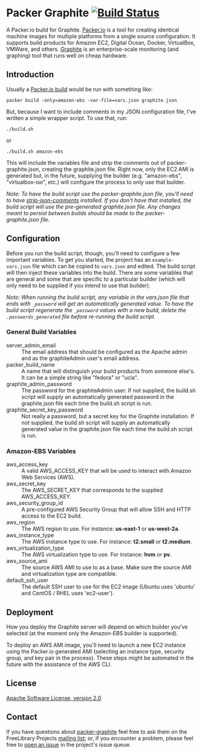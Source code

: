 # Packer Graphite [![Build Status](https://travis-ci.org/ksclarke/packer-graphite.png?branch=master)](https://travis-ci.org/ksclarke/packer-graphite)

A Packer.io build for Graphite.  [Packer.io](http://www.packer.io/) is a tool for creating identical machine images for multiple platforms from a single source configuration.  It supports build products for Amazon EC2, Digital Ocean, Docker, VirtualBox, VMWare, and others.  [Graphite](https://graphite.readthedocs.org/en/latest/) is an enterprise-scale monitoring (and graphing) tool that runs well on cheap hardware. 

## Introduction

Usually a [Packer.io build](http://www.packer.io/docs/command-line/build.html) would be run with something like:

    packer build -only=amazon-ebs -var-file=vars.json graphite.json

But, because I want to include comments in my JSON configuration file, I've written a simple wrapper script. To use that, run:

    ./build.sh

or

    ./build.sh amazon-ebs

This will include the variables file and strip the comments out of packer-graphite.json, creating the graphite.json file. Right now, only the EC2 AMI is generated but, in the future, supplying the builder (e.g. "amazon-ebs", "virtualbox-iso", etc.) will configure the process to only use that builder.

_Note: To have the build script use the packer-graphite.json file, you'll need to have [strip-json-comments](https://github.com/sindresorhus/strip-json-comments) installed.  If you don't have that installed, the build script will use the pre-generated graphite.json file. Any changes meant to persist between builds should be made to the packer-graphite.json file._

## Configuration

Before you run the build script, though, you'll need to configure a few important variables.  To get you started, the project has an `example-vars.json` file which can be copied to `vars.json` and edited.  The build script will then inject these variables into the build.  There are some variables that are general and some that are specific to a particular builder (which will only need to be supplied if you intend to use that builder).

_Note: When running the build script, any variable in the vars.json file that ends with `_password` will get an automatically generated value. To have the build script regenerate the `_password` values with a new build, delete the `.passwords_generated` file before re-running the build script._

### General Build Variables

<dl>
  <dt>server_admin_email</dt>
  <dd>The email address that should be configured as the Apache admin and as the graphiteAdmin user's email address.</dd>
  <dt>packer_build_name</dt>
  <dd>A name that will distinguish your build products from someone else's. It can be a simple string like "fedora" or "ucla".</dd>
  <dt>graphite_admin_password</dt>
  <dd>The password for the graphiteAdmin user. If not supplied, the build.sh script will supply an automatically generated password in the graphite.json file each time the build.sh script is run.</dd>
  <dt>graphite_secret_key_password</dt>
  <dd>Not really a password, but a secret key for the Graphite installation. If not supplied, the build.sh script will supply an automatically generated value in the graphite.json file each time the build.sh script is run.</dd>
</dl>

### Amazon-EBS Variables

<dl>
  <dt>aws_access_key</dt>
  <dd>A valid AWS_ACCESS_KEY that will be used to interact with Amazon Web Services (AWS).</dd>
  <dt>aws_secret_key</dt>
  <dd>The AWS_SECRET_KEY that corresponds to the supplied AWS_ACCESS_KEY.</dd>
  <dt>aws_security_group_id</dt>
  <dd>A pre-configured AWS Security Group that will allow SSH and HTTP access to the EC2 build.</dd>
  <dt>aws_region</dt>
  <dd>The AWS region to use. For instance: <span style="font-weight: bold">us-east-1</span> or <span style="font-weight: bold">us-west-2a</span>.</dd>
  <dt>aws_instance_type</dt>
  <dd>The AWS instance type to use. For instance: <span style="font-weight: bold">t2.small</span> or <span style="font-weight: bold">t2.medium</span>.</dd>
  <dt>aws_virtualization_type</dt>
  <dd>The AWS virtualization type to use. For instance: <span style="font-weight: bold">hvm</span> or <span style="font-weight: bold">pv</span>.</dd>
  <dt>aws_source_ami</dt>
  <dd>The source AWS AMI to use to as a base. Make sure the source AMI and virtualization type are compatible.</dd>
  <dt>default_ssh_user</dt>
  <dd>The default SSH user to use for the EC2 image (Ubuntu uses 'ubuntu' and CentOS / RHEL uses 'ec2-user').</dd>
</dl>

## Deployment

How you deploy the Graphite server will depend on which builder you've selected (at the moment only the Amazon-EBS builder is supported).

To deploy an AWS AMI image, you'll need to launch a new EC2 instance using the Packer.io generated AMI (selecting an instance type, security group, and key pair in the process).  These steps might be automated in the future with the assistance of the AWS CLI.

## License

[Apache Software License, version 2.0](LICENSE)

## Contact

If you have questions about [packer-graphite](http://github.com/ksclarke/packer-graphite) feel free to ask them on the FreeLibrary Projects [mailing list](https://groups.google.com/forum/#!forum/freelibrary-projects); or, if you encounter a problem, please feel free to [open an issue](https://github.com/ksclarke/packer-graphite/issues "GitHub Issue Queue") in the project's issue queue.
